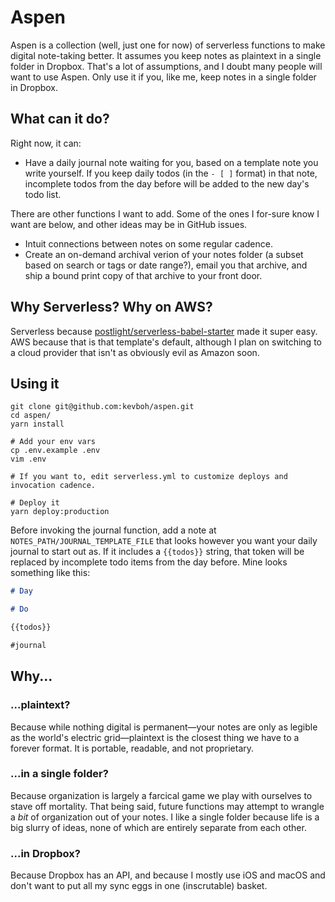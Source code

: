 # Aspen

Aspen is a collection (well, just one for now) of serverless functions to make digital note-taking better. It assumes you keep notes as plaintext in a single folder in Dropbox. That's a lot of assumptions, and I doubt many people will want to use Aspen. Only use it if you, like me, keep notes in a single folder in Dropbox.

## What can it do?

Right now, it can:

- Have a daily journal note waiting for you, based on a template note you write yourself. If you keep daily todos (in the `- [ ]` format) in that note, incomplete todos from the day before will be added to the new day's todo list.

There are other functions I want to add. Some of the ones I for-sure know I want are below, and other ideas may be in GitHub issues.

- Intuit connections between notes on some regular cadence.
- Create an on-demand archival verion of your notes folder (a subset based on search or tags or date range?), email you that archive, and ship a bound print copy of that archive to your front door.

## Why Serverless? Why on AWS?

Serverless because [postlight/serverless-babel-starter](https://github.com/postlight/serverless-babel-starter/) made it super easy. AWS because that is that template's default, although I plan on switching to a cloud provider that isn't as obviously evil as Amazon soon.

## Using it

```
git clone git@github.com:kevboh/aspen.git
cd aspen/
yarn install

# Add your env vars
cp .env.example .env
vim .env

# If you want to, edit serverless.yml to customize deploys and invocation cadence.

# Deploy it
yarn deploy:production
```

Before invoking the journal function, add a note at `NOTES_PATH/JOURNAL_TEMPLATE_FILE` that looks however you want your daily journal to start out as. If it includes a `{{todos}}` string, that token will be replaced by incomplete todo items from the day before. Mine looks something like this:

```markdown
# Day

# Do

{{todos}}

#journal
```

## Why...

### ...plaintext?

Because while nothing digital is permanent—your notes are only as legible as the world's electric grid—plaintext is the closest thing we have to a forever format. It is portable, readable, and not proprietary.

### ...in a single folder?

Because organization is largely a farcical game we play with ourselves to stave off mortality. That being said, future functions may attempt to wrangle a _bit_ of organization out of your notes. I like a single folder because life is a big slurry of ideas, none of which are entirely separate from each other.

### ...in Dropbox?

Because Dropbox has an API, and because I mostly use iOS and macOS and don't want to put all my sync eggs in one (inscrutable) basket.
